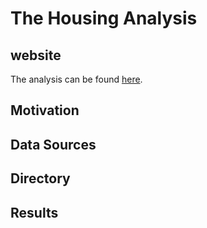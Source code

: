 # The Housing Analysis

## website

The analysis can be found [here](https://the-housing-analysis.github.io/The-Housing-Analysis/).

## Motivation

## Data Sources

## Directory

## Results